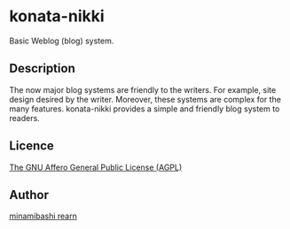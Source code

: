 konata-nikki
============

Basic Weblog (blog) system.

## Description

The now major blog systems are friendly to the writers.
For example, site design desired by the writer.
Moreover, these systems are complex for the many features.
konata-nikki provides a simple and friendly blog system to readers.

## Licence

[The GNU Affero General Public License (AGPL)](https://github.com/rearn/konata-nikki/blob/master/GNU-AGPL-3.0.txt)

## Author

[minamibashi rearn](https://github.com/rearn)
